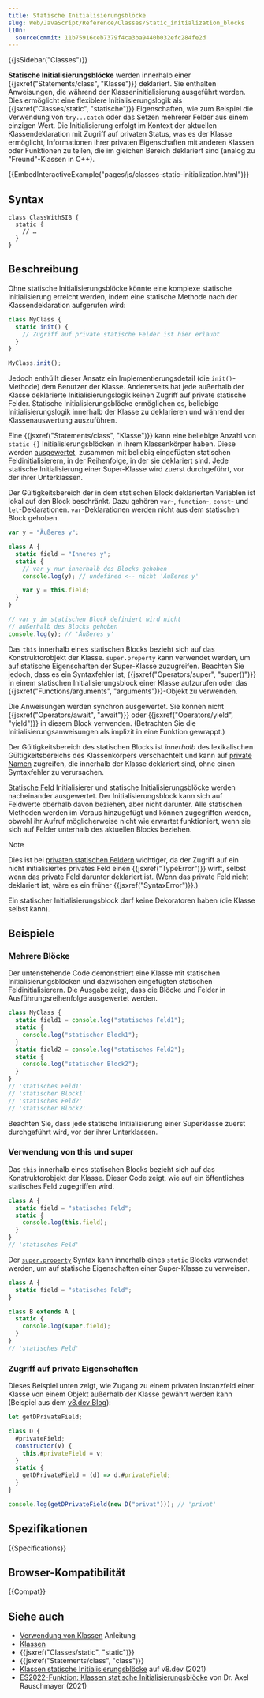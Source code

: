 ```yaml
---
title: Statische Initialisierungsblöcke
slug: Web/JavaScript/Reference/Classes/Static_initialization_blocks
l10n:
  sourceCommit: 11b75916ceb7379f4ca3ba9440b032efc284fe2d
---
```


{{jsSidebar("Classes")}}

**Statische Initialisierungsblöcke** werden innerhalb einer {{jsxref("Statements/class", "Klasse")}} deklariert. Sie enthalten Anweisungen, die während der Klasseninitialisierung ausgeführt werden. Dies ermöglicht eine flexiblere Initialisierungslogik als {{jsxref("Classes/static", "statische")}} Eigenschaften, wie zum Beispiel die Verwendung von `try...catch` oder das Setzen mehrerer Felder aus einem einzigen Wert. Die Initialisierung erfolgt im Kontext der aktuellen Klassendeklaration mit Zugriff auf privaten Status, was es der Klasse ermöglicht, Informationen ihrer privaten Eigenschaften mit anderen Klassen oder Funktionen zu teilen, die im gleichen Bereich deklariert sind (analog zu "Freund"-Klassen in C++).

{{EmbedInteractiveExample("pages/js/classes-static-initialization.html")}}

## Syntax

```js-nolint
class ClassWithSIB {
  static {
    // …
  }
}
```

## Beschreibung

Ohne statische Initialisierungsblöcke könnte eine komplexe statische Initialisierung erreicht werden, indem eine statische Methode nach der Klassendeklaration aufgerufen wird:

```js
class MyClass {
  static init() {
    // Zugriff auf private statische Felder ist hier erlaubt
  }
}

MyClass.init();
```

Jedoch enthüllt dieser Ansatz ein Implementierungsdetail (die `init()`-Methode) dem Benutzer der Klasse. Andererseits hat jede außerhalb der Klasse deklarierte Initialisierungslogik keinen Zugriff auf private statische Felder. Statische Initialisierungsblöcke ermöglichen es, beliebige Initialisierungslogik innerhalb der Klasse zu deklarieren und während der Klassenauswertung auszuführen.

Eine {{jsxref("Statements/class", "Klasse")}} kann eine beliebige Anzahl von `static {}` Initialisierungsblöcken in ihrem Klassenkörper haben. Diese werden [ausgewertet](/de/docs/Web/JavaScript/Reference/Classes#evaluation_order), zusammen mit beliebig eingefügten statischen Feldinitialisierern, in der Reihenfolge, in der sie deklariert sind. Jede statische Initialisierung einer Super-Klasse wird zuerst durchgeführt, vor der ihrer Unterklassen.

Der Gültigkeitsbereich der in dem statischen Block deklarierten Variablen ist lokal auf den Block beschränkt. Dazu gehören `var`-, `function`-, `const`- und `let`-Deklarationen. `var`-Deklarationen werden nicht aus dem statischen Block gehoben.

```js
var y = "Äußeres y";

class A {
  static field = "Inneres y";
  static {
    // var y nur innerhalb des Blocks gehoben
    console.log(y); // undefined <-- nicht 'Äußeres y'

    var y = this.field;
  }
}

// var y im statischen Block definiert wird nicht
// außerhalb des Blocks gehoben
console.log(y); // 'Äußeres y'
```

Das `this` innerhalb eines statischen Blocks bezieht sich auf das Konstruktorobjekt der Klasse. `super.property` kann verwendet werden, um auf statische Eigenschaften der Super-Klasse zuzugreifen. Beachten Sie jedoch, dass es ein Syntaxfehler ist, {{jsxref("Operators/super", "super()")}} in einem statischen Initialisierungsblock einer Klasse aufzurufen oder das {{jsxref("Functions/arguments", "arguments")}}-Objekt zu verwenden.

Die Anweisungen werden synchron ausgewertet. Sie können nicht {{jsxref("Operators/await", "await")}} oder {{jsxref("Operators/yield", "yield")}} in diesem Block verwenden. (Betrachten Sie die Initialisierungsanweisungen als implizit in eine Funktion gewrappt.)

Der Gültigkeitsbereich des statischen Blocks ist _innerhalb_ des lexikalischen Gültigkeitsbereichs des Klassenkörpers verschachtelt und kann auf [private Namen](/de/docs/Web/JavaScript/Reference/Classes/Private_properties) zugreifen, die innerhalb der Klasse deklariert sind, ohne einen Syntaxfehler zu verursachen.

[Statische Feld](/de/docs/Web/JavaScript/Reference/Classes/static) Initialisierer und statische Initialisierungsblöcke werden nacheinander ausgewertet. Der Initialisierungsblock kann sich auf Feldwerte oberhalb davon beziehen, aber nicht darunter. Alle statischen Methoden werden im Voraus hinzugefügt und können zugegriffen werden, obwohl ihr Aufruf möglicherweise nicht wie erwartet funktioniert, wenn sie sich auf Felder unterhalb des aktuellen Blocks beziehen.

> [!NOTE]
> Dies ist bei [privaten statischen Feldern](/de/docs/Web/JavaScript/Reference/Classes/Private_properties) wichtiger, da der Zugriff auf ein nicht initialisiertes privates Feld einen {{jsxref("TypeError")}} wirft, selbst wenn das private Feld darunter deklariert ist. (Wenn das private Feld nicht deklariert ist, wäre es ein früher {{jsxref("SyntaxError")}}.)

Ein statischer Initialisierungsblock darf keine Dekoratoren haben (die Klasse selbst kann).

## Beispiele

### Mehrere Blöcke

Der untenstehende Code demonstriert eine Klasse mit statischen Initialisierungsblöcken und dazwischen eingefügten statischen Feldinitialisierern. Die Ausgabe zeigt, dass die Blöcke und Felder in Ausführungsreihenfolge ausgewertet werden.

```js
class MyClass {
  static field1 = console.log("statisches Feld1");
  static {
    console.log("statischer Block1");
  }
  static field2 = console.log("statisches Feld2");
  static {
    console.log("statischer Block2");
  }
}
// 'statisches Feld1'
// 'statischer Block1'
// 'statisches Feld2'
// 'statischer Block2'
```

Beachten Sie, dass jede statische Initialisierung einer Superklasse zuerst durchgeführt wird, vor der ihrer Unterklassen.

### Verwendung von this und super

Das `this` innerhalb eines statischen Blocks bezieht sich auf das Konstruktorobjekt der Klasse. Dieser Code zeigt, wie auf ein öffentliches statisches Feld zugegriffen wird.

```js
class A {
  static field = "statisches Feld";
  static {
    console.log(this.field);
  }
}
// 'statisches Feld'
```

Der [`super.property`](/de/docs/Web/JavaScript/Reference/Operators/super) Syntax kann innerhalb eines `static` Blocks verwendet werden, um auf statische Eigenschaften einer Super-Klasse zu verweisen.

```js
class A {
  static field = "statisches Feld";
}

class B extends A {
  static {
    console.log(super.field);
  }
}
// 'statisches Feld'
```

### Zugriff auf private Eigenschaften

Dieses Beispiel unten zeigt, wie Zugang zu einem privaten Instanzfeld einer Klasse von einem Objekt außerhalb der Klasse gewährt werden kann (Beispiel aus dem [v8.dev Blog](https://v8.dev/features/class-static-initializer-blocks#access-to-private-fields)):

```js
let getDPrivateField;

class D {
  #privateField;
  constructor(v) {
    this.#privateField = v;
  }
  static {
    getDPrivateField = (d) => d.#privateField;
  }
}

console.log(getDPrivateField(new D("privat"))); // 'privat'
```

## Spezifikationen

{{Specifications}}

## Browser-Kompatibilität

{{Compat}}

## Siehe auch

- [Verwendung von Klassen](/de/docs/Web/JavaScript/Guide/Using_classes) Anleitung
- [Klassen](/de/docs/Web/JavaScript/Reference/Classes)
- {{jsxref("Classes/static", "static")}}
- {{jsxref("Statements/class", "class")}}
- [Klassen statische Initialisierungsblöcke](https://v8.dev/features/class-static-initializer-blocks) auf v8.dev (2021)
- [ES2022-Funktion: Klassen statische Initialisierungsblöcke](https://2ality.com/2021/09/class-static-block.html) von Dr. Axel Rauschmayer (2021)
